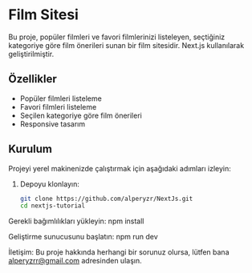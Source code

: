 # Film Sitesi

Bu proje, popüler filmleri ve favori filmlerinizi listeleyen, seçtiğiniz kategoriye göre film önerileri sunan bir film sitesidir. Next.js kullanılarak geliştirilmiştir.

## Özellikler

- Popüler filmleri listeleme
- Favori filmleri listeleme
- Seçilen kategoriye göre film önerileri
- Responsive tasarım

## Kurulum

Projeyi yerel makinenizde çalıştırmak için aşağıdaki adımları izleyin:

1. Depoyu klonlayın:
   ```bash
   git clone https://github.com/alperyzr/NextJs.git
   cd nextjs-tutorial

Gerekli bağımlılıkları yükleyin:
npm install

Geliştirme sunucusunu başlatın:
npm run dev


İletişim:
Bu proje hakkında herhangi bir sorunuz olursa, lütfen bana alperyzrr@gmail.com adresinden ulaşın.







